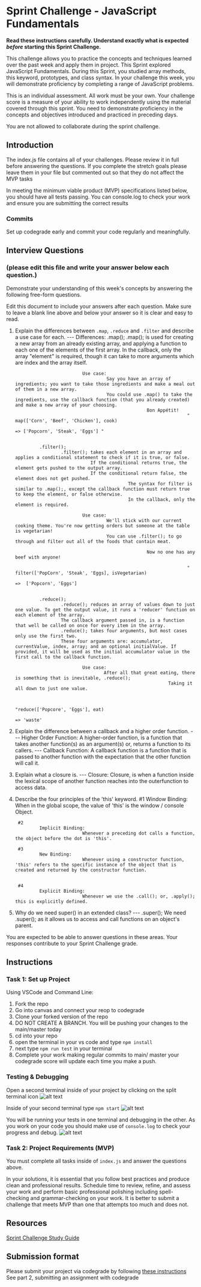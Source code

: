 # Sprint Challenge - JavaScript Fundamentals

**Read these instructions carefully. Understand exactly what is expected _before_ starting this Sprint Challenge.**

This challenge allows you to practice the concepts and techniques learned over the past week and apply them in project. This Sprint explored JavaScript Fundamentals. During this Sprint, you studied array methods, this keyword, prototypes, and class syntax. In your challenge this week, you will demonstrate proficiency by completing a range of JavaScript problems.

This is an individual assessment. All work must be your own. Your challenge score is a measure of your ability to work independently using the material covered through this sprint. You need to demonstrate proficiency in the concepts and objectives introduced and practiced in preceding days.

You are not allowed to collaborate during the sprint challenge. 

## Introduction

The index.js file contains all of your challenges. Please review it in full before answering the questions. If you complete the stretch goals please leave them in your file but commented out so that they do not affect the MVP tasks 

In meeting the minimum viable product (MVP) specifications listed below, you should have all tests passing. You can console.log to check your work and ensure you are submitting the correct results 

### Commits

Set up codegrade early and commit your code regularly and meaningfully. 

## Interview Questions
### (please edit this file and write your answer below each question.)
Demonstrate your understanding of this week's concepts by answering the following free-form questions.

Edit this document to include your answers after each question. Make sure to leave a blank line above and below your answer so it is clear and easy to read.

1. Explain the differences between `.map`, `.reduce` and `.filter` and describe a use case for each. 
        ---  Differences:
                .map();
                        .map(); is used for creating a new array from an already existing array, and applying a function to each one of the elements of the first array.
                                In the callback, only the array "element" is required, though it can take to more arguments which are index and the array itself.

                                Use case:
                                         Say you have an array of ingredients; you want to take those ingredients and make a meal out of them in a new array.
                                         You could use .map() to take the ingredients, use the callback function (that you already created) and make a new array of your choosing.
                                                        Bon Appétit!
                                                                       " map(['Corn', 'Beef', 'Chicken'], cook)
                                                                         => ['Popcorn', 'Steak', 'Eggs'] " 


                .filter();
                        .filter(); takes each element in an array and applies a conditional statement to check if it is true, or false. 
                                   If the conditional returns true, the element gets pushed to the output array.
                                   If the conditional return false, the element does not get pushed.           
                                                 The syntax for filter is similar to .map();, except the callback function must return true to keep the element, or false otherwise.
                                                 In the callback, only the element is required.   

                                Use case:
                                         We'll stick with our current cooking theme. You're now getting orders but someone at the table is vegetarian!
                                         You can use .filter(); to go through and filter out all of the foods that contain meat.

                                                        Now no one has any beef with anyone!

                                                                       " filter(['PopCorn', 'Steak', 'Eggs], isVegetarian)
                                                                            =>  ['Popcorn', 'Eggs'] 


                .reduce();
                        .reduce(); reduces an array of values down to just one value. To get the output value, it runs a 'reducer' function on each element of the array.
                        The callback argument passed in, is a function that well be called on once for every item in the array. 
                        .reduce(); takes four arguments, but most cases only use the first two. 
                        These four arguments are: accumulator, currentValue, index, array; and an optional initialValue. If provided, it will be used as the initial accumulator value in the first call to the callback function.

                                Use case:
                                        After all that great eating, there is something that is inevitable, .reduce();
                                                                Taking it all down to just one value.


                                                                        "reduce(['Popcore', 'Eggs'], eat)
                                                                                => 'waste'





2. Explain the difference between a callback and a higher order function.
        --- Higher Order Function:
                                  A higher-order function, is a function that takes another function(s) as an argument(s) or, returns a function to its callers.
        --- Callback Function:
                                  A callback function is a function that is passed to another function with the expectation that the other function will call it.


3. Explain what a closure is.
        --- Closure:
                    Closure, is when a function inside the lexical scope of another function reaches into the outerfunction to access data.


4. Describe the four principles of the 'this' keyword.
        #1
                Window Binding:
                                When in the global scope, the value of 'this' is the window / console Object.

        #2
                Implicit Binding:
                                Whenever a preceding dot calls a function, the object before the dot is 'this'.

        #3
                New Binding: 
                                Whenever using a constructor function, 'this' refers to the specific instance of the object that is created and returned by the constructor function.


        #4      
                Explicit Binding:
                                Whenever we use the .call(); or, .apply(); this is explicitly defined.




5. Why do we need super() in an extended class?
        --- .super();
                        We need .super(); as it allows us to access and call functions on an object's parent.

                        

You are expected to be able to answer questions in these areas. Your responses contribute to your Sprint Challenge grade. 

## Instructions

### Task 1: Set up Project

Using VSCode and Command Line:


1. Fork the repo
2. Go into canvas and connect your reop to codegrade
3. Clone your forked version of the repo
4. DO NOT CREATE A BRANCH. You will be pushing your changes to the main/master today
5. cd into your repo
6. open the terminal in your vs code and type `npm install`
7. next type `npm run test` in your terminal
8. Complete your work making regular commits to main/ master your codegrade score will update each time you make a push.


### Testing & Debugging

Open a second terminal inside of your project by clicking on the split terminal icon
![alt text](assets/split_terminal.png "Split Terminal")

Inside of your second terminal type `npm start` 
![alt text](assets/npm_start.png "type npm start")

You will be running your tests in one terminal and debugging in the other. As you work on your code you should make use of `console.log` to check your progress and debug.
![alt text](assets/tests_debug_terminal_final.png "your terminal should look like this")

### Task 2: Project Requirements (MVP)

You must complete all tasks inside of `index.js` and answer the questions above.

In your solutions, it is essential that you follow best practices and produce clean and professional results. Schedule time to review, refine, and assess your work and perform basic professional polishing including spell-checking and grammar-checking on your work. It is better to submit a challenge that meets MVP than one that attempts too much and does not.

## Resources
 
 [Sprint Challenge Study Guide](https://www.notion.so/lambdaschool/Unit-1-Sprint-3-Study-Guide-033a9a00659a4ef98c12eb97e49a6110)

## Submission format

Please submit your project via codegrade by following [these instructions](https://lambdaschool.notion.site/lambdaschool/Lambda-School-Git-Flow-Step-by-step-269f68ae3bf64eb689a8328715a179f9) See part 2, submitting an assignment with codegrade
